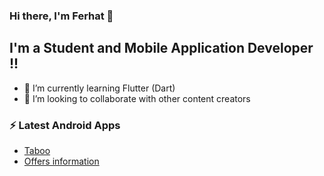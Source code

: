 ### Hi there, I'm Ferhat  👋

## I'm a Student and Mobile Application Developer !!

- 🌱 I’m currently learning Flutter (Dart)
- 👯 I’m looking to collaborate with other content creators


### ⚡ Latest Android Apps

<!-- APP:START -->
- [Taboo](https://play.google.com/store/apps/details?id=com.ferhatiltas.tabumacerasi&hl=tr&gl=US)
- [Offers information](https://play.google.com/store/apps/details?id=com.ferhatiltas.bilgisunar&hl=tr&gl=US)
<!-- APP:END -->



